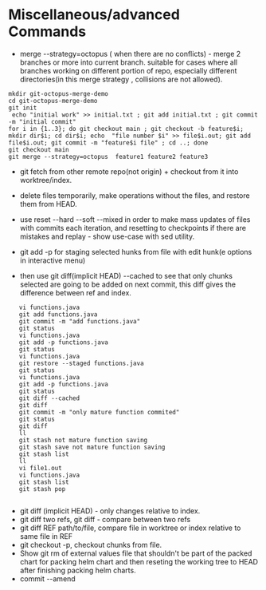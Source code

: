 # Miscellaneous/advanced Commands

 - merge --strategy=octopus ( when there are no conflicts) - merge 2 branches or more into current branch. suitable for cases where all branches working on different portion of repo, especially different directories(in this merge strategy , collisions are not allowed).
```shell
mkdir git-octopus-merge-demo
cd git-octopus-merge-demo
git init
 echo "initial work" >> initial.txt ; git add initial.txt ; git commit -m "initial commit"
for i in {1..3}; do git checkout main ; git checkout -b feature$i; mkdir dir$i; cd dir$i; echo  "file number $i" >> file$i.out; git add file$i.out; git commit -m "feature$i file" ; cd ..; done
git checkout main
git merge --strategy=octopus  feature1 feature2 feature3

```
 - git fetch from other remote repo(not origin) + checkout from it into worktree/index.
 - delete files temporarily, make operations without the files, and restore them from HEAD.
 - use reset --hard --soft --mixed in order to make mass updates of files with commits each iteration,  and resetting to checkpoints if there are mistakes and replay - show use-case with sed utility.
 
 - git add -p for staging selected hunks from file with edit hunk(e options in interactive menu)
 - then use git diff(implicit HEAD) --cached to see that only chunks selected are going to be added on next commit, this diff gives the difference between     ref and index.
```shell
   vi functions.java
   git add functions.java
   git commit -m "add functions.java"
   git status
   vi functions.java
   git add -p functions.java
   git status
   vi functions.java
   git restore --staged functions.java
   git status
   vi functions.java
   git add -p functions.java
   git status
   git diff --cached
   git diff
   git commit -m "only mature function commited"
   git status
   git diff
   ll
   git stash not mature function saving
   git stash save not mature function saving
   git stash list
   ll
   vi file1.out
   vi functions.java
   git stash list
   git stash pop


```
 - git diff (implicit HEAD) - only changes relative to index.
 - git diff two refs, git diff - compare between two refs
 - git diff REF path/to/file, compare file in worktree or index relative to same file in REF
 - git checkout -p, checkout chunks from file. 
 - Show git rm of external values file that shouldn't be part of the packed chart for packing helm chart and then reseting the working tree to HEAD after finishing packing helm charts.
 - commit --amend
